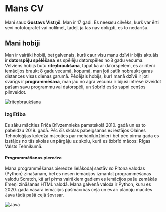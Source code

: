 # Mans CV

Mani sauc __Gustavs Vistiņš__. Man ir 17 gadi. Es neesmu cilvēks, kurš var ērti sevi nofotografēt vai nofilmēt, tādēļ, ja tas nav obligāti, es to nedarīšu.

## Mani hobiji

Man ir vairāki hobiji, bet galvenais, kurš caur visu manu dzīvi ir bijis aktuāls ir __datorspēļu spēlēšana__, es spēlēju datorspēles no 8 gadu vecuma. Vēlviens hobijs būtu __riteņbraukšana__, tāpat kā ar datorspēlēm, es ar riteni iemācijos braukt 8 gadu vecumā, kopumā, man ļoti patīk nobraukt garas distances visas dienas garumā. Pēdējais hobijs, kurš manā dzīvē ir ļoti svarīgs ir __programmēšana__, man jau no agra vecuma ir bijusi intrese izveidot pašam savu programmu vai datorspēli, un šobrīd es šo sapni cenšos pilnveidot.


![riteņbraukšana](https://user-images.githubusercontent.com/78017308/106462753-2cda1700-649f-11eb-92ce-7c2870df4100.jpg)


### Izglītība

Es sāku mācīties Friča Brīvzemnieka pamatskolā 2010. gadā un es to pabeidzu 2019. gadā. Pēc šīs skolas pabeigšanas es iestājos Olaines Tehnoloģijas koledžā mācoties par mehāniķinžinieri, bet pēc pirma gada es izstājos no tās skolas un pārgāju uz skolu, kurā es šobrīd mācos: Rīgas Valsts Tehnikumā.

#### Programmēšanas pieredze

Mana programmēšanas pieredze lielākodaļ sastāv no Pitona valodas (Python) zināšanām, bet es nesen iemācijos izmantot programmēšanas valodu Scratch, kā arī pirms vairākiem gadiem es iemācijos pašu zemākās līmeņi zināšanas HTML valodā. Mana galvenā valoda ir Python, kuru es 2020. gada vasarā iemācijos pašmācības ceļā un es arī plānoju mācītes Java tādā pašā ceļā šovasar.


![Java](https://user-images.githubusercontent.com/78017308/106463182-c30e3d00-649f-11eb-9217-3e6f1d6dbbd5.png)


